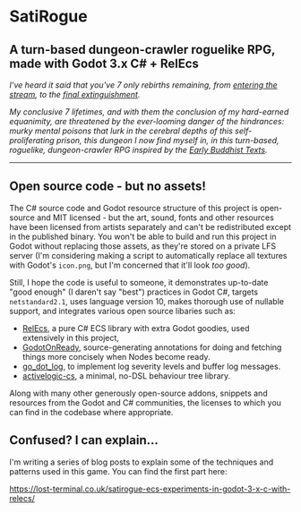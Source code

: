 # SatiRogue

## A turn-based dungeon-crawler roguelike RPG, made with Godot 3.x C# + RelEcs

*I've heard it said that you've 7 only rebirths remaining, from 
[entering the stream](https://en.wikipedia.org/wiki/Sot%C4%81panna), to the 
[final extinguishment](https://en.wikipedia.org/wiki/Arhat).*

*My conclusive 7 lifetimes, and with them the conclusion of my hard-earned equanimity, are threatened by the 
ever-looming danger of the hindrances: murky mental poisons that lurk in the cerebral depths of this self-proliferating prison,
this dungeon I now find myself in, in this turn-based, roguelike, dungeon-crawler RPG inspired by the
[Early Buddhist Texts](https://en.wikipedia.org/wiki/Early_Buddhist_texts).*

---

## Open source code - but no assets!

The C# source code and Godot resource structure of this project is open-source and MIT licensed - but the art, sound, 
fonts and other resources have been licensed from artists separately and can't be redistributed except in the 
published binary. You won't be able to build and run this project in Godot without replacing those assets, as they're
stored on a private LFS server (I'm considering making a script to automatically replace all textures with Godot's 
`icon.png`, but I'm concerned that it'll look *too good*).

Still, I hope the code is useful to someone, it demonstrates up-to-date "good enough" (I daren't say "best") practices 
in Godot C#, targets `netstandard2.1`, uses language version 10, makes thorough use of nullable support, and integrates
various open source libaries such as:

* [RelEcs](https://github.com/Byteron/RelEcs), a pure C# ECS library with extra Godot goodies, used extensively 
in this project,
* [GodotOnReady](https://github.com/31/GodotOnReady), source-generating annotations for doing and fetching things
more concisely when Nodes become ready.
* [go_dot_log](https://github.com/chickensoft-games/go_dot_log), to implement log severity levels and buffer log messages.
* [activelogic-cs](https://github.com/active-logic/activelogic-cs), a minimal, no-DSL behaviour tree library.

Along with many other generously open-source addons, snippets and resources from the Godot and C# communities, the
licenses  to which you can find in the codebase where appropriate.

## Confused? I can explain...

I'm writing a series of blog posts to explain some of the techniques and patterns used in this game. 
You can find the first part here:

https://lost-terminal.co.uk/satirogue-ecs-experiments-in-godot-3-x-c-with-relecs/
